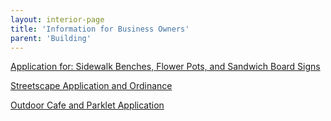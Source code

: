 ```yaml
---
layout: interior-page
title: 'Information for Business Owners'
parent: 'Building'
---
```



[Application for: Sidewalk Benches, Flower Pots, and Sandwich Board Signs](https://storage.googleapis.com/static.rutherford-nj.com/building/2017%20SANDWICH%20BOARDS%20ETC.pdf)

[Streetscape Application and Ordinance](https://storage.googleapis.com/static.rutherford-nj.com/building/Streetscape%20Application%20with%20Ordinance.pdf)

[Outdoor Cafe and Parklet Application](https://storage.googleapis.com/static.rutherford-nj.com/building/Building%20Dept%20Forms/11_Outdoor%20cafe%20license%20application%20with%20ordinance_22.pdf)

